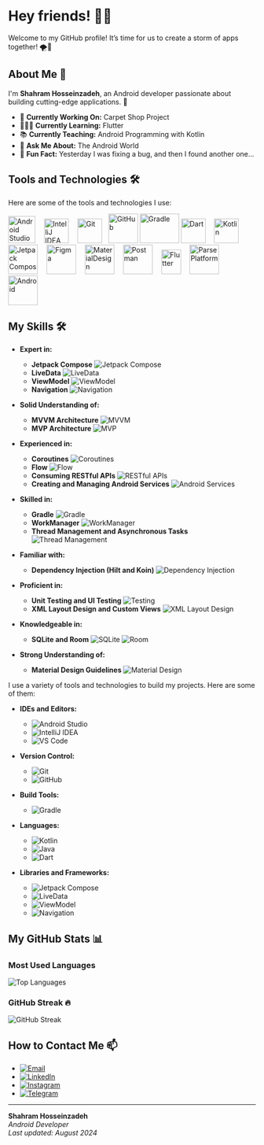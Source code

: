 # Hey friends! 👋😊

Welcome to my GitHub profile! It’s time for us to create a storm of apps together! 🌪️📱

## About Me 👤
I'm **Shahram Hosseinzadeh**, an Android developer passionate about building cutting-edge applications. 🚀

- 🎯 **Currently Working On:** Carpet Shop Project
- 👨🏻‍💻 **Currently Learning:** Flutter
- 📚 **Currently Teaching:** Android Programming with Kotlin
- 💬 **Ask Me About:** The Android World
- 👻 **Fun Fact:** Yesterday I was fixing a bug, and then I found another one...

## Tools and Technologies 🛠️

Here are some of the tools and technologies I use:

<p>
  <img src="https://uxwing.com/wp-content/themes/uxwing/download/brands-and-social-media/android-studio-icon.png" alt="Android Studio" width="55" height="55"/>
  <img width="10"/>
  <img src="https://static-00.iconduck.com/assets.00/intellij-idea-icon-2048x2048-hsyna1mi.png" alt="IntelliJ IDEA" width="50" height="50"/>
  <img width="10"/>
  <img src="https://upload.wikimedia.org/wikipedia/commons/thumb/3/3f/Git_icon.svg/2048px-Git_icon.svg.png" alt="Git" width="50" height="50"/>
  <img width="5"/>
  <img src="https://user-images.githubusercontent.com/25181517/192108374-8da61ba1-99ec-41d7-80b8-fb2f7c0a4948.png" alt="GitHub" width="60" height="60"/>
  <img src="https://dwglogo.com/wp-content/uploads/2017/12/Gradle_logo_01.png" alt="Gradle" width="80" height="60"/>
  <img src="https://static-00.iconduck.com/assets.00/dart-icon-2042x2048-775u9j9x.png" alt="Dart" width="50" height="50"/>
  <img width="10"/>
  <img src="https://upload.wikimedia.org/wikipedia/commons/thumb/7/74/Kotlin_Icon.png/1200px-Kotlin_Icon.png" alt="Kotlin" width="50" height="50"/>
  <img width="10"/>
  <img src="https://user-images.githubusercontent.com/29678011/201169741-7f95aae5-4cf7-462c-8cbd-e4dc5b0b2346.svg" alt="Jetpack Compose" width="60" height="60"/>
  <img width="10"/>
  <img src="https://static-00.iconduck.com/assets.00/apps-figma-icon-2048x2048-ctjj5ab7.png" alt="Figma" width="60" height="60"/>
  <img width="10"/>
  <img src="https://upload.wikimedia.org/wikipedia/commons/thumb/c/c7/Google_Material_Design_Logo.svg/1024px-Google_Material_Design_Logo.svg.png" alt="MaterialDesign" width="60" height="60"/>
  <img width="10"/>
  <img src="https://user-images.githubusercontent.com/25181517/192109061-e138ca71-337c-4019-8d42-4792fdaa7128.png" alt="Postman" width="60" height="60"/>
  <img width="10"/>
  <img src="https://static-00.iconduck.com/assets.00/flutter-icon-1651x2048-ojswpayr.png" alt="Flutter" width="40" height="50"/>
  <img width="10"/>
  <img src="https://static-00.iconduck.com/assets.00/parse-icon-2048x2048-l69swpm7.png" alt="ParsePlatform" width="60" height="60"/>
  <img width="10"/>
  <img src="https://iconape.com/wp-content/png_logo_vector/android-robot-head.png" alt="Android" width="60" height="60"/>
</p>

## My Skills 🛠️
- **Expert in:**
  - **Jetpack Compose** ![Jetpack Compose](https://img.shields.io/badge/Jetpack%20Compose-android-green?logo=android)
  - **LiveData** ![LiveData](https://img.shields.io/badge/LiveData-android-blue?logo=android)
  - **ViewModel** ![ViewModel](https://img.shields.io/badge/ViewModel-android-yellow?logo=android)
  - **Navigation** ![Navigation](https://img.shields.io/badge/Navigation-android-orange?logo=android)

- **Solid Understanding of:**
  - **MVVM Architecture** ![MVVM](https://img.shields.io/badge/MVVM-architecture-blue?logo=architecture)
  - **MVP Architecture** ![MVP](https://img.shields.io/badge/MVP-architecture-green?logo=architecture)

- **Experienced in:**
  - **Coroutines** ![Coroutines](https://img.shields.io/badge/Coroutines-android-purple?logo=android)
  - **Flow** ![Flow](https://img.shields.io/badge/Flow-android-red?logo=android)
  - **Consuming RESTful APIs** ![RESTful APIs](https://img.shields.io/badge/RESTful%20APIs-android-green?logo=android)
  - **Creating and Managing Android Services** ![Android Services](https://img.shields.io/badge/Android%20Services-android-darkblue?logo=android)
  
- **Skilled in:**
  - **Gradle** ![Gradle](https://img.shields.io/badge/Gradle-android-blueviolet?logo=gradle)
  - **WorkManager** ![WorkManager](https://img.shields.io/badge/WorkManager-android-cyan?logo=android)
  - **Thread Management and Asynchronous Tasks** ![Thread Management](https://img.shields.io/badge/Thread%20Management-android-lightgray?logo=android)
  
- **Familiar with:**
  - **Dependency Injection (Hilt and Koin)** ![Dependency Injection](https://img.shields.io/badge/Dependency%20Injection-android-darkgreen?logo=android)

- **Proficient in:**
  - **Unit Testing and UI Testing** ![Testing](https://img.shields.io/badge/Testing-android-lightblue?logo=android)
  - **XML Layout Design and Custom Views** ![XML Layout Design](https://img.shields.io/badge/XML%20Layout%20Design-android-darkred?logo=android)

- **Knowledgeable in:**
  - **SQLite and Room** ![SQLite](https://img.shields.io/badge/SQLite-android-lightgray?logo=sqlite) ![Room](https://img.shields.io/badge/Room-android-darkgray?logo=android)

- **Strong Understanding of:**
  - **Material Design Guidelines** ![Material Design](https://img.shields.io/badge/Material%20Design-android-blue?logo=material-design)

I use a variety of tools and technologies to build my projects. Here are some of them:

- **IDEs and Editors:**
  - ![Android Studio](https://img.shields.io/badge/Android%20Studio-3DDC84?logo=android-studio&logoColor=white)
  - ![IntelliJ IDEA](https://img.shields.io/badge/IntelliJ%20IDEA-000000?logo=intellij-idea&logoColor=white)
  - ![VS Code](https://img.shields.io/badge/VS%20Code-007ACC?logo=visual-studio-code&logoColor=white)

- **Version Control:**
  - ![Git](https://img.shields.io/badge/Git-F05032?logo=git&logoColor=white)
  - ![GitHub](https://img.shields.io/badge/GitHub-181717?logo=github&logoColor=white)

- **Build Tools:**
  - ![Gradle](https://img.shields.io/badge/Gradle-02303A?logo=gradle&logoColor=white)

- **Languages:**
  - ![Kotlin](https://img.shields.io/badge/Kotlin-0095D5?logo=kotlin&logoColor=white)
  - ![Java](https://img.shields.io/badge/Java-007396?logo=java&logoColor=white)
  - ![Dart](https://img.shields.io/badge/Dart-0175C2?logo=dart&logoColor=white)

- **Libraries and Frameworks:**
  - ![Jetpack Compose](https://img.shields.io/badge/Jetpack%20Compose-4285F4?logo=jetpack-compose&logoColor=white)
  - ![LiveData](https://img.shields.io/badge/LiveData-FF4081?logo=android&logoColor=white)
  - ![ViewModel](https://img.shields.io/badge/ViewModel-00C853?logo=android&logoColor=white)
  - ![Navigation](https://img.shields.io/badge/Navigation-6200EA?logo=android&logoColor=white)


## My GitHub Stats 📊
### Most Used Languages
![Top Languages](https://github-readme-stats.vercel.app/api/top-langs/?username=shahramhosseinzadeh&layout=compact&theme=blueberry)

### GitHub Streak 🔥
![GitHub Streak](https://github-readme-streak-stats.herokuapp.com/?user=shahramhosseinzadeh&theme=blueberry)


## How to Contact Me 📫
-  [![Email](https://img.shields.io/badge/Email-%40shahramhdev-orange?logo=gmail)](mailto:shahramhdev@gmail.com)
-  [![LinkedIn](https://img.shields.io/badge/LinkedIn-%40shahram--hosseinzadeh--dev-blue?logo=linkedin)](https://www.linkedin.com/in/shahram-hosseinzadeh-dev/)
-  [![Instagram](https://img.shields.io/badge/Instagram-%40shahram_academy-orange?logo=instagram)](https://www.instagram.com/shahram_academy/)
-  [![Telegram](https://img.shields.io/badge/Telegram-%40sha_hra_m-blue?logo=telegram)](https://t.me/sha_hra_m/)

---

**Shahram Hosseinzadeh**  
*Android Developer*  
_Last updated: August 2024_
